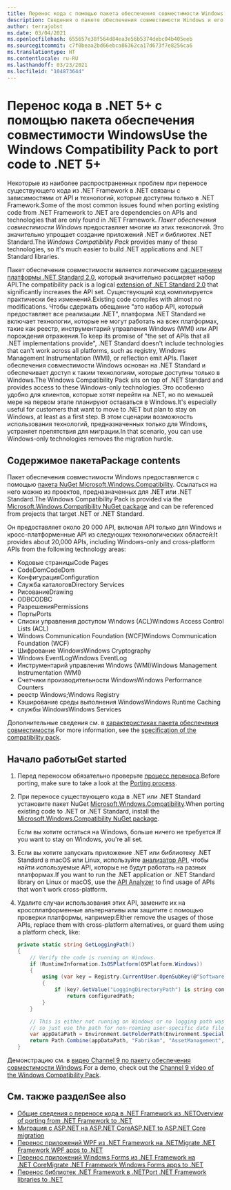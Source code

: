 ```yaml
---
title: Перенос кода с помощью пакета обеспечения совместимости Windows
description: Сведения о пакете обеспечения совместимости Windows и его использовании для переноса существующего кода .NET Framework на .NET 5 и .NET Core 3.1.
author: terrajobst
ms.date: 03/04/2021
ms.openlocfilehash: 655657e38f564d84ea3e56b5374debc04b405eeb
ms.sourcegitcommit: c7f0beaa2bd66ebca86362ca17d673f7e8256ca6
ms.translationtype: HT
ms.contentlocale: ru-RU
ms.lasthandoff: 03/23/2021
ms.locfileid: "104873644"
---
```

# <a name="use-the-windows-compatibility-pack-to-port-code-to-net-5"></a><span data-ttu-id="78fff-103">Перенос кода в .NET 5+ с помощью пакета обеспечения совместимости Windows</span><span class="sxs-lookup"><span data-stu-id="78fff-103">Use the Windows Compatibility Pack to port code to .NET 5+</span></span>

<span data-ttu-id="78fff-104">Некоторые из наиболее распространенных проблем при переносе существующего кода из .NET Framework в .NET связаны с зависимостями от API и технологий, которые доступны только в .NET Framework.</span><span class="sxs-lookup"><span data-stu-id="78fff-104">Some of the most common issues found when porting existing code from .NET Framework to .NET are dependencies on APIs and technologies that are only found in .NET Framework.</span></span> <span data-ttu-id="78fff-105">*Пакет обеспечения совместимости Windows* предоставляет многие из этих технологий. Это значительно упрощает создание приложений .NET и библиотек .NET Standard.</span><span class="sxs-lookup"><span data-stu-id="78fff-105">The *Windows Compatibility Pack* provides many of these technologies, so it's much easier to build .NET applications and .NET Standard libraries.</span></span>

<span data-ttu-id="78fff-106">Пакет обеспечения совместимости является логическим [расширением платформы .NET Standard 2.0](../whats-new/dotnet-core-2-0.md#api-changes-and-library-support), который значительно расширяет набор API.</span><span class="sxs-lookup"><span data-stu-id="78fff-106">The compatibility pack is a logical [extension of .NET Standard 2.0](../whats-new/dotnet-core-2-0.md#api-changes-and-library-support) that significantly increases the API set.</span></span> <span data-ttu-id="78fff-107">Существующий код компилируется практически без изменений.</span><span class="sxs-lookup"><span data-stu-id="78fff-107">Existing code compiles with almost no modifications.</span></span> <span data-ttu-id="78fff-108">Чтобы сдержать обещание "это набор API, который предоставляет все реализации .NET", платформа .NET Standard не включает технологии, которые не могут работать на всех платформах, такие как реестр, инструментарий управления Windows (WMI) или API порождения отражения.</span><span class="sxs-lookup"><span data-stu-id="78fff-108">To keep its promise of "the set of APIs that all .NET implementations provide", .NET Standard doesn't include technologies that can't work across all platforms, such as registry, Windows Management Instrumentation (WMI), or reflection emit APIs.</span></span> <span data-ttu-id="78fff-109">Пакет обеспечения совместимости Windows основан на .NET Standard и обеспечивает доступ к таким технологиям, которые доступны только в Windows.</span><span class="sxs-lookup"><span data-stu-id="78fff-109">The Windows Compatibility Pack sits on top of .NET Standard and provides access to these Windows-only technologies.</span></span> <span data-ttu-id="78fff-110">Это особенно удобно для клиентов, которые хотят перейти на .NET, но по меньшей мере на первом этапе планируют оставаться в Windows.</span><span class="sxs-lookup"><span data-stu-id="78fff-110">It's especially useful for customers that want to move to .NET but plan to stay on Windows, at least as a first step.</span></span> <span data-ttu-id="78fff-111">В этом сценарии возможность использования технологий, предназначенных только для Windows, устраняет препятствия для миграции.</span><span class="sxs-lookup"><span data-stu-id="78fff-111">In that scenario, you can use Windows-only technologies removes the migration hurdle.</span></span>

## <a name="package-contents"></a><span data-ttu-id="78fff-112">Содержимое пакета</span><span class="sxs-lookup"><span data-stu-id="78fff-112">Package contents</span></span>

<span data-ttu-id="78fff-113">Пакет обеспечения совместимости Windows предоставляется с помощью [пакета NuGet Microsoft.Windows.Compatibility](https://www.nuget.org/packages/Microsoft.Windows.Compatibility). Ссылаться на него можно из проектов, предназначенных для .NET или .NET Standard.</span><span class="sxs-lookup"><span data-stu-id="78fff-113">The Windows Compatibility Pack is provided via the [Microsoft.Windows.Compatibility NuGet package](https://www.nuget.org/packages/Microsoft.Windows.Compatibility) and can be referenced from projects that target .NET or .NET Standard.</span></span>

<span data-ttu-id="78fff-114">Он предоставляет около 20 000 API, включая API только для Windows и кросс-платформенные API из следующих технологических областей:</span><span class="sxs-lookup"><span data-stu-id="78fff-114">It provides about 20,000 APIs, including Windows-only and cross-platform APIs from the following technology areas:</span></span>

- <span data-ttu-id="78fff-115">Кодовые страницы</span><span class="sxs-lookup"><span data-stu-id="78fff-115">Code Pages</span></span>
- <span data-ttu-id="78fff-116">CodeDom</span><span class="sxs-lookup"><span data-stu-id="78fff-116">CodeDom</span></span>
- <span data-ttu-id="78fff-117">Конфигурация</span><span class="sxs-lookup"><span data-stu-id="78fff-117">Configuration</span></span>
- <span data-ttu-id="78fff-118">Служба каталогов</span><span class="sxs-lookup"><span data-stu-id="78fff-118">Directory Services</span></span>
- <span data-ttu-id="78fff-119">Рисование</span><span class="sxs-lookup"><span data-stu-id="78fff-119">Drawing</span></span>
- <span data-ttu-id="78fff-120">ODBC</span><span class="sxs-lookup"><span data-stu-id="78fff-120">ODBC</span></span>
- <span data-ttu-id="78fff-121">Разрешения</span><span class="sxs-lookup"><span data-stu-id="78fff-121">Permissions</span></span>
- <span data-ttu-id="78fff-122">Порты</span><span class="sxs-lookup"><span data-stu-id="78fff-122">Ports</span></span>
- <span data-ttu-id="78fff-123">Списки управления доступом Windows (ACL)</span><span class="sxs-lookup"><span data-stu-id="78fff-123">Windows Access Control Lists (ACL)</span></span>
- <span data-ttu-id="78fff-124">Windows Communication Foundation (WCF)</span><span class="sxs-lookup"><span data-stu-id="78fff-124">Windows Communication Foundation (WCF)</span></span>
- <span data-ttu-id="78fff-125">Шифрование Windows</span><span class="sxs-lookup"><span data-stu-id="78fff-125">Windows Cryptography</span></span>
- <span data-ttu-id="78fff-126">Windows EventLog</span><span class="sxs-lookup"><span data-stu-id="78fff-126">Windows EventLog</span></span>
- <span data-ttu-id="78fff-127">Инструментарий управления Windows (WMI)</span><span class="sxs-lookup"><span data-stu-id="78fff-127">Windows Management Instrumentation (WMI)</span></span>
- <span data-ttu-id="78fff-128">Счетчики производительности Windows</span><span class="sxs-lookup"><span data-stu-id="78fff-128">Windows Performance Counters</span></span>
- <span data-ttu-id="78fff-129">реестр Windows;</span><span class="sxs-lookup"><span data-stu-id="78fff-129">Windows Registry</span></span>
- <span data-ttu-id="78fff-130">Кэширование среды выполнения Windows</span><span class="sxs-lookup"><span data-stu-id="78fff-130">Windows Runtime Caching</span></span>
- <span data-ttu-id="78fff-131">службы Windows</span><span class="sxs-lookup"><span data-stu-id="78fff-131">Windows Services</span></span>

<span data-ttu-id="78fff-132">Дополнительные сведения см. в [характеристиках пакета обеспечения совместимости](https://github.com/dotnet/designs/blob/main/accepted/2018/compat-pack/compat-pack.md).</span><span class="sxs-lookup"><span data-stu-id="78fff-132">For more information, see the [specification of the compatibility pack](https://github.com/dotnet/designs/blob/main/accepted/2018/compat-pack/compat-pack.md).</span></span>

## <a name="get-started"></a><span data-ttu-id="78fff-133">Начало работы</span><span class="sxs-lookup"><span data-stu-id="78fff-133">Get started</span></span>

1. <span data-ttu-id="78fff-134">Перед переносом обязательно проверьте [процесс переноса](index.md).</span><span class="sxs-lookup"><span data-stu-id="78fff-134">Before porting, make sure to take a look at the [Porting process](index.md).</span></span>

2. <span data-ttu-id="78fff-135">При переносе существующего кода в .NET или .NET Standard установите пакет NuGet [Microsoft.Windows.Compatibility](https://www.nuget.org/packages/Microsoft.Windows.Compatibility).</span><span class="sxs-lookup"><span data-stu-id="78fff-135">When porting existing code to .NET or .NET Standard, install the [Microsoft.Windows.Compatibility NuGet package](https://www.nuget.org/packages/Microsoft.Windows.Compatibility).</span></span>

   <span data-ttu-id="78fff-136">Если вы хотите остаться на Windows, больше ничего не требуется.</span><span class="sxs-lookup"><span data-stu-id="78fff-136">If you want to stay on Windows, you're all set.</span></span>

3. <span data-ttu-id="78fff-137">Если вы хотите запускать приложение .NET или библиотеку .NET Standard в macOS или Linux, используйте [анализатор API](../../standard/analyzers/api-analyzer.md), чтобы найти используемые API, которые не будут работать на разных платформах.</span><span class="sxs-lookup"><span data-stu-id="78fff-137">If you want to run the .NET application or .NET Standard library on Linux or macOS, use the [API Analyzer](../../standard/analyzers/api-analyzer.md) to find usage of APIs that won't work cross-platform.</span></span>

4. <span data-ttu-id="78fff-138">Удалите случаи использования этих API, замените их на кроссплатформенные альтернативы или защитите с помощью проверки платформы, например:</span><span class="sxs-lookup"><span data-stu-id="78fff-138">Either remove the usages of those APIs, replace them with cross-platform alternatives, or guard them using a platform check, like:</span></span>

    ```csharp
    private static string GetLoggingPath()
    {
        // Verify the code is running on Windows.
        if (RuntimeInformation.IsOSPlatform(OSPlatform.Windows))
        {
            using (var key = Registry.CurrentUser.OpenSubKey(@"Software\Fabrikam\AssetManagement"))
            {
                if (key?.GetValue("LoggingDirectoryPath") is string configuredPath)
                    return configuredPath;
            }
        }

        // This is either not running on Windows or no logging path was configured,
        // so just use the path for non-roaming user-specific data files.
        var appDataPath = Environment.GetFolderPath(Environment.SpecialFolder.LocalApplicationData);
        return Path.Combine(appDataPath, "Fabrikam", "AssetManagement", "Logging");
    }
    ```

<span data-ttu-id="78fff-139">Демонстрацию см. в [видео Channel 9 по пакету обеспечения совместимости Windows](https://channel9.msdn.com/Events/Connect/2017/T123).</span><span class="sxs-lookup"><span data-stu-id="78fff-139">For a demo, check out the [Channel 9 video of the Windows Compatibility Pack](https://channel9.msdn.com/Events/Connect/2017/T123).</span></span>

## <a name="see-also"></a><span data-ttu-id="78fff-140">См. также раздел</span><span class="sxs-lookup"><span data-stu-id="78fff-140">See also</span></span>

- [<span data-ttu-id="78fff-141">Общие сведения о переносе кода в .NET Framework из .NET</span><span class="sxs-lookup"><span data-stu-id="78fff-141">Overview of porting from .NET Framework to .NET</span></span>](index.md)
- [<span data-ttu-id="78fff-142">Миграция с ASP.NET на ASP.NET Core</span><span class="sxs-lookup"><span data-stu-id="78fff-142">ASP.NET to ASP.NET Core migration</span></span>](/aspnet/core/migration/proper-to-2x)
- [<span data-ttu-id="78fff-143">Перенос приложений WPF из .NET Framework на .NET</span><span class="sxs-lookup"><span data-stu-id="78fff-143">Migrate .NET Framework WPF apps to .NET</span></span>](/dotnet/desktop/wpf/migration/convert-project-from-net-framework?view=netdesktop-5.0&preserve-view=true)
- [<span data-ttu-id="78fff-144">Перенос приложений Windows Forms из .NET Framework на .NET Core</span><span class="sxs-lookup"><span data-stu-id="78fff-144">Migrate .NET Framework Windows Forms apps to .NET</span></span>](/dotnet/desktop/winforms/migration/?view=netdesktop-5.0&preserve-view=true)
- [<span data-ttu-id="78fff-145">Перенос библиотек .NET Framework в .NET</span><span class="sxs-lookup"><span data-stu-id="78fff-145">Port .NET Framework libraries to .NET</span></span>](libraries.md)
